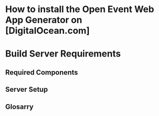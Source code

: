 # How to install the Open Event Web App Generator on [DigitalOcean.com]


Build Server Requirements
======

## Required Components


## Server Setup


## Glosarry


